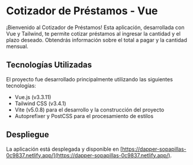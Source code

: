 # Cotizador de Préstamos - Vue

¡Bienvenido al Cotizador de Préstamos! Esta aplicación, desarrollada con Vue y Tailwind, te permite cotizar préstamos al ingresar la cantidad y el plazo deseado. Obtendrás información sobre el total a pagar y la cantidad mensual.

## Tecnologías Utilizadas

El proyecto fue desarrollado principalmente utilizando las siguientes tecnologías:

- Vue.js (v3.3.11)
- Tailwind CSS (v3.4.1)
- Vite (v5.0.8) para el desarrollo y la construcción del proyecto
- Autoprefixer y PostCSS para el procesamiento de estilos

## Despliegue

La aplicación está desplegada y disponible en [https://dapper-sopapillas-0c9837.netlify.app/](https://dapper-sopapillas-0c9837.netlify.app/).
